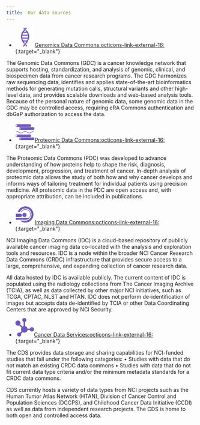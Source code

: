 ```yaml
---
title:  Our data sources
---
```


- ![](../images/genomic-data-commons-gdc_0.png)[Genomics Data Commons:octicons-link-external-16:](https://datacommons.cancer.gov/repository/genomic-data-commons){:target="_blank"}

The Genomic Data Commons (GDC) is a cancer knowledge network that supports hosting, standardization, and analysis of genomic, clinical, and biospecimen data from cancer research programs. The GDC harmonizes raw sequencing data, identifies and applies state-of-the-art bioinformatics methods for generating mutation calls, structural variants and other high-level data, and provides scalable downloads and web-based analysis tools. Because of the personal nature of genomic data, some genomic data in the GDC may be controlled access, requiring eRA Commons authentication and dbGaP authorization to access the data. 


- ![](../images/proteomic-data-commons-pdc_0.png)[Proteomic Data Commons:octicons-link-external-16:](https://datacommons.cancer.gov/repository/proteomic-data-commons){:target="_blank"}

The Proteomic Data Commons (PDC) was developed to advance understanding of how proteins help to shape the risk, diagnosis, development, progression, and treatment of cancer. In-depth analysis of proteomic data allows the study of both how and why cancer develops and informs ways of tailoring treatment for individual patients using precision medicine. All proteomic data in the PDC are open access and, with appropriate attribution, can be included in publications.


- ![](../images/imaging-data-commons-idc_0.png)[Imaging Data Commons:octicons-link-external-16:](https://datacommons.cancer.gov/repository/imaging-data-commons){:target="_blank"}

NCI Imaging Data Commons (IDC) is a cloud-based repository of publicly available cancer imaging data co-located with the analysis and exploration tools and resources. IDC is a node within the broader NCI Cancer Research Data Commons (CRDC) infrastructure that provides secure access to a large, comprehensive, and expanding collection of cancer research data.

All data hosted by IDC is available publicly. The current content of IDC is populated using the radiology collections from The Cancer Imaging Archive (TCIA), as well as data collected by other major NCI initiatives, such as TCGA, CPTAC, NLST and HTAN. IDC does not perform de-identification of images but accepts data de-identified by TCIA or other Data Coordinating Centers that are approved by NCI Security.


- ![](../images/cancer-data-service-cds_0.png)[Cancer Data Services:octicons-link-external-16:](https://datacommons.cancer.gov/repository/cancer-data-service){:target="_blank"}

The CDS provides data storage and sharing capabilities for NCI-funded studies that fall under the following categories:
•    Studies with data that do not match an existing CRDC data commons 
•    Studies with data that do not fit current data type criteria and/or the minimum metadata standards for a CRDC data commons. 

CDS currently hosts a variety of data types from NCI projects such as the Human Tumor Atlas Network (HTAN), Division of Cancer Control and Population Sciences (DCCPS), and Childhood Cancer Data Initiative (CCDI) as well as data from independent research projects. The CDS is home to both open and controlled access data.